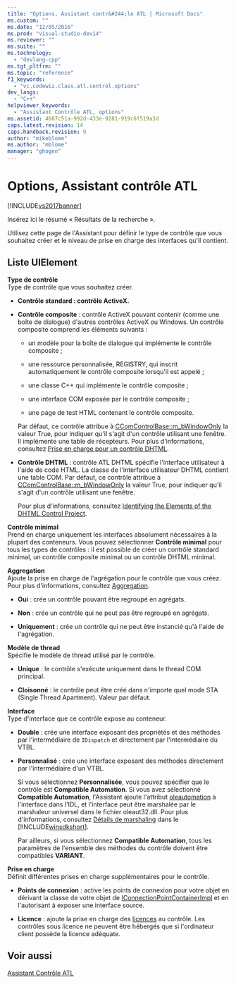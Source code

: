 ```yaml
---
title: "Options, Assistant contr&#244;le ATL | Microsoft Docs"
ms.custom: ""
ms.date: "12/05/2016"
ms.prod: "visual-studio-dev14"
ms.reviewer: ""
ms.suite: ""
ms.technology: 
  - "devlang-cpp"
ms.tgt_pltfrm: ""
ms.topic: "reference"
f1_keywords: 
  - "vc.codewiz.class.atl.control.options"
dev_langs: 
  - "C++"
helpviewer_keywords: 
  - "Assistant Contrôle ATL, options"
ms.assetid: 4607c51a-992d-433e-9281-919c6f519a3d
caps.latest.revision: 14
caps.handback.revision: 9
author: "mikeblome"
ms.author: "mblome"
manager: "ghogen"
---
```

# Options, Assistant contr&#244;le ATL
[!INCLUDE[vs2017banner](../../assembler/inline/includes/vs2017banner.md)]

Insérez ici le résumé « Résultats de la recherche ».  
  
 Utilisez cette page de l'Assistant pour définir le type de contrôle que vous souhaitez créer et le niveau de prise en charge des interfaces qu'il contient.  
  
## Liste UIElement  
 **Type de contrôle**  
 Type de contrôle que vous souhaitez créer.  
  
-   **Contrôle standard : contrôle ActiveX.**  
  
-   **Contrôle composite** : contrôle ActiveX pouvant contenir \(comme une boîte de dialogue\) d'autres contrôles ActiveX ou Windows.  Un contrôle composite comprend les éléments suivants :  
  
    -   un modèle pour la boîte de dialogue qui implémente le contrôle composite ;  
  
    -   une ressource personnalisée, REGISTRY, qui inscrit automatiquement le contrôle composite lorsqu'il est appelé ;  
  
    -   une classe C\+\+ qui implémente le contrôle composite ;  
  
    -   une interface COM exposée par le contrôle composite ;  
  
    -   une page de test HTML contenant le contrôle composite.  
  
     Par défaut, ce contrôle attribue à [CComControlBase::m\_bWindowOnly](../Topic/CComControlBase::m_bWindowOnly.md) la valeur True, pour indiquer qu'il s'agit d'un contrôle utilisant une fenêtre.  Il implémente une table de récepteurs.  Pour plus d'informations, consultez [Prise en charge pour un contrôle DHTML](../../atl/atl-support-for-dhtml-controls.md).  
  
-   **Contrôle DHTML** : contrôle ATL DHTML spécifie l'interface utilisateur à l'aide de code HTML.  La classe de l'interface utilisateur DHTML contient une table COM.  Par défaut, ce contrôle attribue à [CComControlBase::m\_bWindowOnly](../Topic/CComControlBase::m_bWindowOnly.md) la valeur True, pour indiquer qu'il s'agit d'un contrôle utilisant une fenêtre.  
  
     Pour plus d'informations, consultez [Identifying the Elements of the DHTML Control Project](../../atl/identifying-the-elements-of-the-dhtml-control-project.md).  
  
 **Contrôle minimal**  
 Prend en charge uniquement les interfaces absolument nécessaires à la plupart des conteneurs.  Vous pouvez sélectionner **Contrôle minimal** pour tous les types de contrôles : il est possible de créer un contrôle standard minimal, un contrôle composite minimal ou un contrôle DHTML minimal.  
  
 **Aggregation**  
 Ajoute la prise en charge de l'agrégation pour le contrôle que vous créez.  Pour plus d'informations, consultez [Aggregation](../../atl/aggregation.md).  
  
-   **Oui** : crée un contrôle pouvant être regroupé en agrégats.  
  
-   **Non** : crée un contrôle qui ne peut pas être regroupé en agrégats.  
  
-   **Uniquement** : crée un contrôle qui ne peut être instancié qu'à l'aide de l'agrégation.  
  
 **Modèle de thread**  
 Spécifie le modèle de thread utilisé par le contrôle.  
  
-   **Unique** : le contrôle s'exécute uniquement dans le thread COM principal.  
  
-   **Cloisonné** : le contrôle peut être créé dans n'importe quel mode STA \(Single Thread Apartment\).  Valeur par défaut.  
  
 **Interface**  
 Type d'interface que ce contrôle expose au conteneur.  
  
-   **Double** : crée une interface exposant des propriétés et des méthodes par l'intermédiaire de `IDispatch` et directement par l'intermédiaire du VTBL.  
  
-   **Personnalisé** : crée une interface exposant des méthodes directement par l'intermédiaire d'un VTBL.  
  
     Si vous sélectionnez **Personnalisée**, vous pouvez spécifier que le contrôle est **Compatible Automation**.  Si vous avez sélectionné **Compatible Automation**, l'Assistant ajoute l'attribut [oleautomation](../../windows/oleautomation.md) à l'interface dans l'IDL, et l'interface peut être marshalée par le marshaleur universel dans le fichier oleaut32.dll.  Pour plus d'informations, consultez [Détails de marshaling](http://msdn.microsoft.com/library/windows/desktop/ms692621) dans le [!INCLUDE[winsdkshort](../../atl/reference/includes/winsdkshort_md.md)].  
  
     Par ailleurs, si vous sélectionnez **Compatible Automation**, tous les paramètres de l'ensemble des méthodes du contrôle doivent être compatibles **VARIANT**.  
  
 **Prise en charge**  
 Définit différentes prises en charge supplémentaires pour le contrôle.  
  
-   **Points de connexion** : active les points de connexion pour votre objet en dérivant la classe de votre objet de [IConnectionPointContainerImpl](../../atl/reference/iconnectionpointcontainerimpl-class.md) et en l'autorisant à exposer une interface source.  
  
-   **Licence** : ajoute la prise en charge des [licences](http://msdn.microsoft.com/library/windows/desktop/ms690543) au contrôle.  Les contrôles sous licence ne peuvent être hébergés que si l'ordinateur client possède la licence adéquate.  
  
## Voir aussi  
 [Assistant Contrôle ATL](../../atl/reference/atl-control-wizard.md)